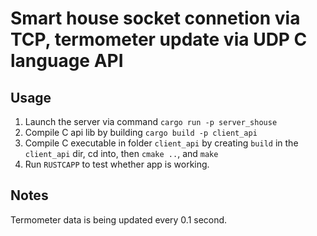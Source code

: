 # Smart house socket connetion via TCP, termometer update via UDP C language API
## Usage
1. Launch the server via command ``cargo run -p server_shouse``
2. Compile C api lib by building `cargo build -p client_api`
3. Compile C executable in folder ``client_api`` by creating ``build`` in the ``client_api`` dir, cd into, then ``cmake ..``, and ``make`` 
4. Run ``RUSTCAPP`` to test whether app is working.

## Notes
Termometer data is being updated every 0.1 second.
